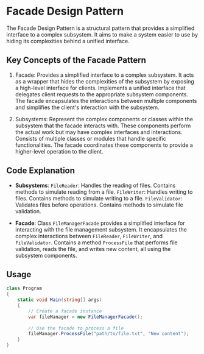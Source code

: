 # Facade Design Pattern

The Facade Design Pattern is a structural pattern that provides a simplified interface to a complex subsystem. It aims to make a system easier to use by hiding its complexities behind a unified interface.

## Key Concepts of the Facade Pattern

1. Facade:
Provides a simplified interface to a complex subsystem. It acts as a wrapper that hides the complexities of the subsystem by exposing a high-level interface for clients.
Implements a unified interface that delegates client requests to the appropriate subsystem components. The facade encapsulates the interactions between multiple components and simplifies the client's interaction with the subsystem.

2. Subsystems:
Represent the complex components or classes within the subsystem that the facade interacts with. These components perform the actual work but may have complex interfaces and interactions.
Consists of multiple classes or modules that handle specific functionalities. The facade coordinates these components to provide a higher-level operation to the client.

## Code Explanation

* **Subsystems**:
`FileReader`: Handles the reading of files. Contains methods to simulate reading from a file.
`FileWriter`: Handles writing to files. Contains methods to simulate writing to a file.
`FileValidator`: Validates files before operations. Contains methods to simulate file validation.

* **Facade**:
Class `FileManagerFacade` provides a simplified interface for interacting with the file management subsystem. It encapsulates the complex interactions between `FileReader`, `FileWriter`, and `FileValidator`.
Contains a method `ProcessFile` that performs file validation, reads the file, and writes new content, all using the subsystem components.

## Usage

```csharp
class Program
{
    static void Main(string[] args)
    {
        // Create a facade instance
        var fileManager = new FileManagerFacade();
        
        // Use the facade to process a file
        fileManager.ProcessFile("path/to/file.txt", "New content");
    }
}
```